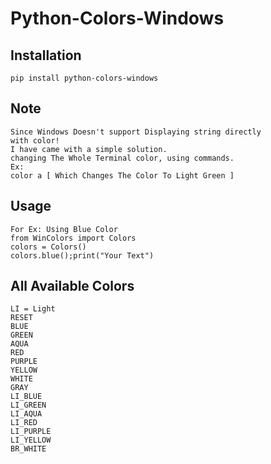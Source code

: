 # Python-Colors-Windows
## Installation
```
pip install python-colors-windows
```
## Note
```
Since Windows Doesn't support Displaying string directly
with color!
I have came with a simple solution.
changing The Whole Terminal color, using commands.
Ex:
color a [ Which Changes The Color To Light Green ]
```
## Usage
```
For Ex: Using Blue Color
from WinColors import Colors
colors = Colors()
colors.blue();print("Your Text")
```
## All Available Colors
```
LI = Light
RESET
BLUE
GREEN
AQUA
RED
PURPLE
YELLOW
WHITE
GRAY
LI_BLUE
LI_GREEN
LI_AQUA
LI_RED
LI_PURPLE
LI_YELLOW
BR_WHITE

```
